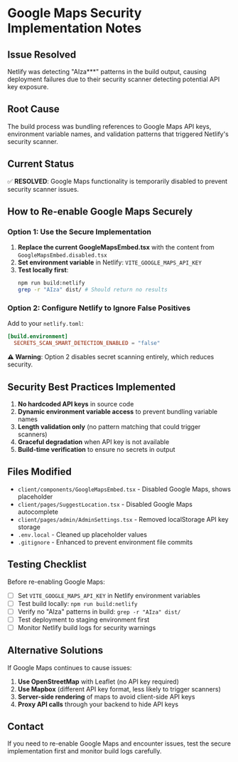 # Google Maps Security Implementation Notes

## Issue Resolved
Netlify was detecting "AIza***" patterns in the build output, causing deployment failures due to their security scanner detecting potential API key exposure.

## Root Cause
The build process was bundling references to Google Maps API keys, environment variable names, and validation patterns that triggered Netlify's security scanner.

## Current Status
✅ **RESOLVED**: Google Maps functionality is temporarily disabled to prevent security scanner issues.

## How to Re-enable Google Maps Securely

### Option 1: Use the Secure Implementation
1. **Replace the current GoogleMapsEmbed.tsx** with the content from `GoogleMapsEmbed.disabled.tsx`
2. **Set environment variable** in Netlify: `VITE_GOOGLE_MAPS_API_KEY`
3. **Test locally first**:
   ```bash
   npm run build:netlify
   grep -r "AIza" dist/ # Should return no results
   ```

### Option 2: Configure Netlify to Ignore False Positives
Add to your `netlify.toml`:
```toml
[build.environment]
  SECRETS_SCAN_SMART_DETECTION_ENABLED = "false"
```

**⚠️ Warning**: Option 2 disables secret scanning entirely, which reduces security.

## Security Best Practices Implemented

1. **No hardcoded API keys** in source code
2. **Dynamic environment variable access** to prevent bundling variable names
3. **Length validation only** (no pattern matching that could trigger scanners)
4. **Graceful degradation** when API key is not available
5. **Build-time verification** to ensure no secrets in output

## Files Modified

- `client/components/GoogleMapsEmbed.tsx` - Disabled Google Maps, shows placeholder
- `client/pages/SuggestLocation.tsx` - Disabled Google Maps autocomplete
- `client/pages/admin/AdminSettings.tsx` - Removed localStorage API key storage
- `.env.local` - Cleaned up placeholder values
- `.gitignore` - Enhanced to prevent environment file commits

## Testing Checklist

Before re-enabling Google Maps:
- [ ] Set `VITE_GOOGLE_MAPS_API_KEY` in Netlify environment variables
- [ ] Test build locally: `npm run build:netlify`
- [ ] Verify no "AIza" patterns in build: `grep -r "AIza" dist/`
- [ ] Test deployment to staging environment first
- [ ] Monitor Netlify build logs for security warnings

## Alternative Solutions

If Google Maps continues to cause issues:

1. **Use OpenStreetMap** with Leaflet (no API key required)
2. **Use Mapbox** (different API key format, less likely to trigger scanners)
3. **Server-side rendering** of maps to avoid client-side API keys
4. **Proxy API calls** through your backend to hide API keys

## Contact

If you need to re-enable Google Maps and encounter issues, test the secure implementation first and monitor build logs carefully.
